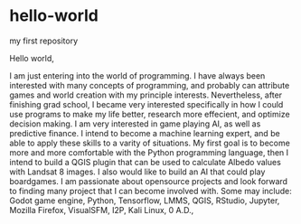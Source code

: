# hello-world
my first repository

Hello world,

I am just entering into the world of programming. I have always been interested with many concepts of programming, and probably can attribute games and world creation with my principle interests. Nevertheless, after finishing grad school, I became very interested specifically in how I could use programs to make my life better, research more effecient, and optimize decision making. I am very interested in game playing AI, as well as predictive finance. I intend to become a machine learning expert, and be able to apply these skills to a varity of situations. My first goal is to become more and more comfortable with the Python programming language, then I intend to build a QGIS plugin that can be used to calculate Albedo values with Landsat 8 images. I also would like to build an AI that could play boardgames. I am passionate about opensource projects and look forward to finding many project that I can become involved with. Some may include: Godot game engine, Python, Tensorflow, LMMS, QGIS, RStudio, Jupyter, Mozilla Firefox, VisualSFM, I2P, Kali Linux, 0 A.D., 
